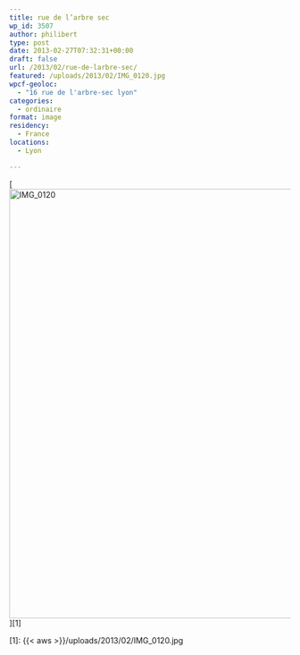 ```yaml
---
title: rue de l’arbre sec
wp_id: 3507
author: philibert
type: post
date: 2013-02-27T07:32:31+00:00
draft: false
url: /2013/02/rue-de-larbre-sec/
featured: /uploads/2013/02/IMG_0120.jpg
wpcf-geoloc:
  - "16 rue de l'arbre-sec lyon"
categories:
  - ordinaire
format: image
residency:
  - France
locations:
  - Lyon

---
```

[<img src="{{< aws >}}/uploads/2013/02/IMG_0120-1024x768.jpg" alt="IMG_0120" width="1024" height="768" class="alignleft size-large wp-image-3508" srcset="{{< aws >}}/uploads/2013/02/IMG_0120-1024x768.jpg 1024w, {{< aws >}}/uploads/2013/02/IMG_0120-300x225.jpg 300w, {{< aws >}}/uploads/2013/02/IMG_0120-263x197.jpg 263w, {{< aws >}}/uploads/2013/02/IMG_0120-650x487.jpg 650w" sizes="(max-width: 1024px) 100vw, 1024px" />][1]

 [1]: {{< aws >}}/uploads/2013/02/IMG_0120.jpg